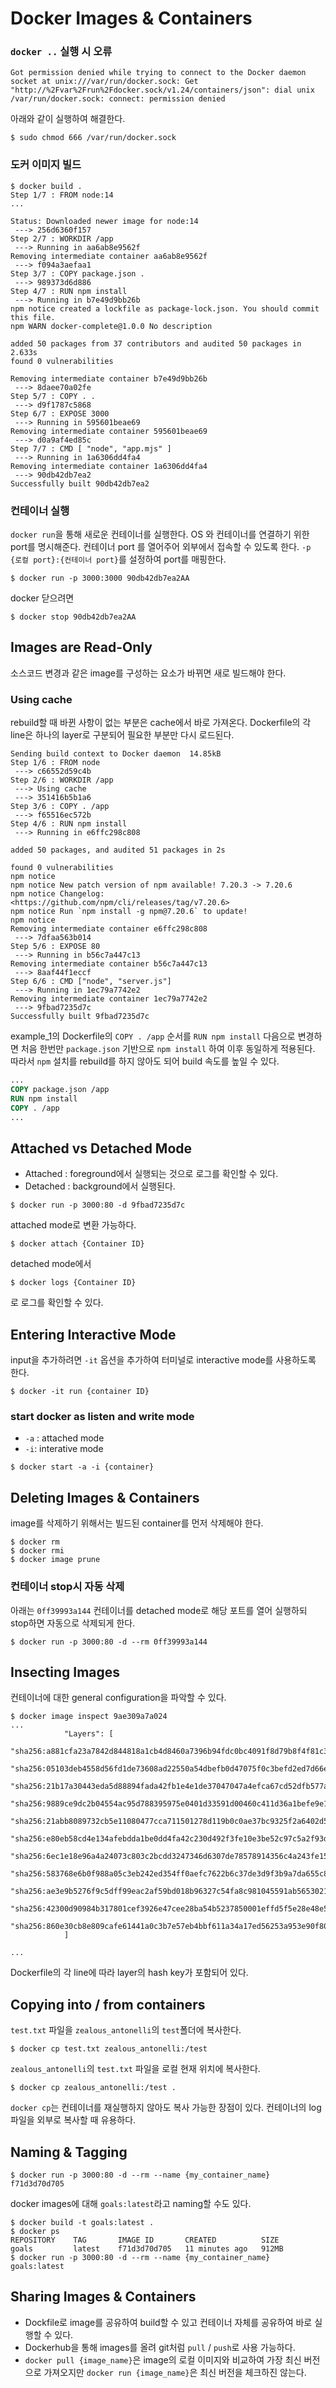 # Docker Images & Containers

### `docker ..` 실행 시 오류
```
Got permission denied while trying to connect to the Docker daemon socket at unix:///var/run/docker.sock: Get "http://%2Fvar%2Frun%2Fdocker.sock/v1.24/containers/json": dial unix /var/run/docker.sock: connect: permission denied
```
아래와 같이 실행하여 해결한다. 
```console
$ sudo chmod 666 /var/run/docker.sock
```

### 도커 이미지 빌드
```console
$ docker build .
Step 1/7 : FROM node:14
...

Status: Downloaded newer image for node:14
 ---> 256d6360f157
Step 2/7 : WORKDIR /app
 ---> Running in aa6ab8e9562f
Removing intermediate container aa6ab8e9562f
 ---> f094a3aefaa1
Step 3/7 : COPY package.json .
 ---> 989373d6d886
Step 4/7 : RUN npm install
 ---> Running in b7e49d9bb26b
npm notice created a lockfile as package-lock.json. You should commit this file.
npm WARN docker-complete@1.0.0 No description

added 50 packages from 37 contributors and audited 50 packages in 2.633s
found 0 vulnerabilities

Removing intermediate container b7e49d9bb26b
 ---> 8daee70a02fe
Step 5/7 : COPY . .
 ---> d9f1787c5868
Step 6/7 : EXPOSE 3000
 ---> Running in 595601beae69
Removing intermediate container 595601beae69
 ---> d0a9af4ed85c
Step 7/7 : CMD [ "node", "app.mjs" ]
 ---> Running in 1a6306dd4fa4
Removing intermediate container 1a6306dd4fa4
 ---> 90db42db7ea2
Successfully built 90db42db7ea2
```

### 컨테이너 실행
`docker run`을 통해 새로운 컨테이너를 실행한다.
OS 와 컨테이너를 연결하기 위한 port를 명시해준다. 컨테이너 port 를 열어주어 외부에서 접속할 수 있도록 한다. 
`-p {로컬 port}:{컨테이너 port}`를 설정하여 port를 매핑한다.
```console
$ docker run -p 3000:3000 90db42db7ea2AA
``` 
docker 닫으려면 
```console
$ docker stop 90db42db7ea2AA
```

## Images are Read-Only
소스코드 변경과 같은 image를 구성하는 요소가 바뀌면 새로 빌드해야 한다.

### Using cache
rebuild할 때 바뀐 사항이 없는 부분은 cache에서 바로 가져온다.
Dockerfile의 각 line은 하나의 layer로 구분되어 필요한 부분만 다시 로드된다.
```
Sending build context to Docker daemon  14.85kB
Step 1/6 : FROM node
 ---> c66552d59c4b
Step 2/6 : WORKDIR /app
 ---> Using cache
 ---> 351416b5b1a6
Step 3/6 : COPY . /app
 ---> f65516ec572b
Step 4/6 : RUN npm install
 ---> Running in e6ffc298c808

added 50 packages, and audited 51 packages in 2s

found 0 vulnerabilities
npm notice 
npm notice New patch version of npm available! 7.20.3 -> 7.20.6
npm notice Changelog: <https://github.com/npm/cli/releases/tag/v7.20.6>
npm notice Run `npm install -g npm@7.20.6` to update!
npm notice 
Removing intermediate container e6ffc298c808
 ---> 7dfaa563b014
Step 5/6 : EXPOSE 80
 ---> Running in b56c7a447c13
Removing intermediate container b56c7a447c13
 ---> 8aaf44f1eccf
Step 6/6 : CMD ["node", "server.js"]
 ---> Running in 1ec79a7742e2
Removing intermediate container 1ec79a7742e2
 ---> 9fbad7235d7c
Successfully built 9fbad7235d7c
```
example_1의 Dockerfile의 `COPY . /app` 순서를 `RUN npm install` 다음으로 변경하면 처음 한번만 `package.json` 기반으로 `npm install` 하여 이후 동일하게 적용된다. 따라서 `npm` 설치를 rebuild를 하지 않아도 되어 build 속도를 높일 수 있다.

```dockerfile
...
COPY package.json /app
RUN npm install 
COPY . /app
...
```

## Attached vs Detached Mode
- Attached : foreground에서 실행되는 것으로 로그를 확인할 수 있다.
- Detached : background에서 실행된다.
```console
$ docker run -p 3000:80 -d 9fbad7235d7c
```
attached mode로 변환 가능하다.
```console
$ docker attach {Container ID}
```
detached mode에서 
```console
$ docker logs {Container ID}
```
로 로그를 확인할 수 있다.

## Entering Interactive Mode

 input을 추가하려면 `-it` 옵션을 추가하여 터미널로 interactive mode를 사용하도록 한다.
```console
$ docker -it run {container ID}
```
### start docker as listen and write mode
- `-a` : attached mode
- `-i`: interative mode
```console
$ docker start -a -i {container}
```

## Deleting Images & Containers
image를 삭제하기 위해서는 빌드된 container를 먼저 삭제해야 한다.
```console
$ docker rm
$ docker rmi 
$ docker image prune
```

### 컨테이너 stop시 자동 삭제
아래는 `0ff39993a144` 컨테이너를 detached mode로 해당 포트를 열어 실행하되 stop하면 자동으로 삭제되게 한다.
```console
$ docker run -p 3000:80 -d --rm 0ff39993a144
```

## Insecting Images
컨테이너에 대한 general configuration을 파악할 수 있다.
```console
$ docker image inspect 9ae309a7a024
...
            "Layers": [
                "sha256:a881cfa23a7842d844818a1cb4d8460a7396b94fdc0bc4091f8d79b8f4f81c3e",
                "sha256:05103deb4558d56fd1de73608ad22550a54dbefb0d47075f0c3befd2ed7d66e4",
                "sha256:21b17a30443eda5d88894fada42fb1e4e1de37047047a4efca67cd52dfb577ac",
                "sha256:9889ce9dc2b04554ac95d788395975e0401d33591d00460c411d36a1befe9e1d",
                "sha256:21abb8089732cb5e11080477cca711501278d119b0c0ae37bc9325f2a6402d53",
                "sha256:e80eb58cd4e134afebdda1be0dd4fa42c230d492f3fe10e3be52c97c5a2f93d1",
                "sha256:6ec1e18e96a4a24073c803c2bcdd3247346d6307de78578914356c4a243fe15d",
                "sha256:583768e6b0f988a05c3eb242ed354ff0aefc7622b6c37de3d9f3b9a7da655c83",
                "sha256:ae3e9b5276f9c5dff99eac2af59bd018b96327c54fa8c981045591ab56530212",
                "sha256:42300d90984b317801cef3926e47cee28ba54b5237850001effd5f5e28e48e5d",
                "sha256:860e30cb8e809cafe61441a0c3b7e57eb4bbf611a34a17ed56253a953e90f805"
            ]

...
```
Dockerfile의 각 line에 따라 layer의 hash key가 포함되어 있다.

## Copying into / from containers 
`test.txt` 파일을 `zealous_antonelli`의 `test`폴더에 복사한다.
```console
$ docker cp test.txt zealous_antonelli:/test
```
`zealous_antonelli`의 `test.txt` 파일을 로컬 현재 위치에 복사한다.
```console
$ docker cp zealous_antonelli:/test .
```
`docker cp`는 컨테이너를 재실행하지 않아도 복사 가능한 장점이 있다.
컨테이너의 log 파일을 외부로 복사할 때 유용하다.

## Naming & Tagging 
```console
$ docker run -p 3000:80 -d --rm --name {my_container_name} f71d3d70d705
```
docker images에 대해 `goals:latest`라고 naming할 수도 있다.
```console
$ docker build -t goals:latest .
$ docker ps
REPOSITORY    TAG       IMAGE ID       CREATED          SIZE
goals         latest    f71d3d70d705   11 minutes ago   912MB
$ docker run -p 3000:80 -d --rm --name {my_container_name} goals:latest
```

## Sharing Images & Containers
- Dockfile로 image를 공유하여 build할 수 있고 컨테이너 자체를 공유하여 바로 실행할 수 있다.
- Dockerhub을 통해 images를 올려 git처럼 `pull` / `push`로 사용 가능하다.
- `docker pull {image_name}`은 image의 로컬 이미지와 비교하여 가장 최신 버전으로 가져오지만 `docker run {image_name}`은 최신 버전을 체크하진 않는다.